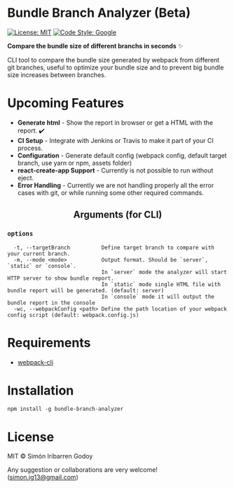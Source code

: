 # Bundle Branch Analyzer (Beta)

[![License: MIT](https://img.shields.io/badge/License-MIT-blue.svg)](https://opensource.org/licenses/MIT) [![Code Style: Google](https://img.shields.io/badge/code%20style-google-blueviolet.svg)](https://github.com/google/gts)


**Compare the bundle size of different branchs in seconds** ✨

CLI tool to compare the bundle size generated by webpack from different git branches, useful to optimize your bundle size and to prevent big bundle size increases between branches.


# Upcoming Features

* **Generate html** - Show the report in browser or get a HTML with the report. ✔️
* **CI Setup** - Integrate with Jenkins or Travis to make it part of your CI process.
* **Configuration** - Generate default config (webpack config, default target branch, use yarn or npm, assets folder)
* **react-create-app Support** - Currently is not possible to run without eject.
* **Error Handling** - Currently we are not handling properly all the error cases with git, or while running some other required commands.

<h2 align="center">Arguments (for CLI)</h2>


### `options`

```
  -t, --targetBranch          Define target branch to compare with your current branch.
  -m, --mode <mode>           Output format. Should be `server`, `static` or `console`.
                              In `server` mode the analyzer will start HTTP server to show bundle report.
                              In `static` mode single HTML file with bundle report will be generated. (default: server)
                              In `console` mode it will output the bundle report in the console
  -wc, --webpackConfig <path> Define the path location of your webpack config script (default: webpack.config.js)
```


# Requirements
- [webpack-cli](https://github.com/webpack/webpack-cli)


# Installation
```shell
npm install -g bundle-branch-analyzer
```

# License

MIT © Simón Iribarren Godoy

Any suggestion or collaborations are very welcome! (simon.ig13@gmail.com)
